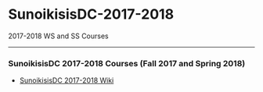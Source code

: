 # SunoikisisDC-2017-2018
2017-2018 WS and SS Courses

***
### SunoikisisDC 2017-2018 Courses (Fall 2017 and Spring 2018)
* [SunoikisisDC 2017-2018 Wiki](https://github.com/SunoikisisDC/SunoikisisDC-2017-2018/wiki)
